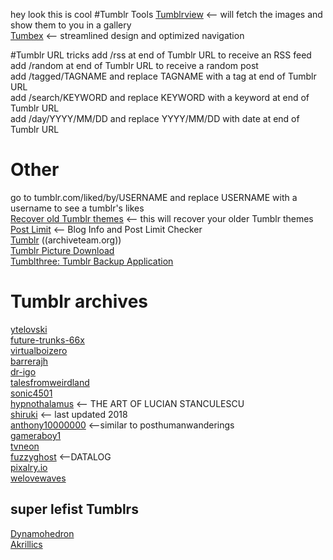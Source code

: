 hey look this is cool
#Tumblr Tools
[Tumblrview](http://tumblrview.com/)  <-- will fetch the images and show them to you in a gallery  
[Tumbex](https://www.tumbex.com/)  <-- streamlined design and optimized navigation  

#Tumblr URL tricks
add /rss at end of Tumblr URL to receive an RSS feed  
add /random at end of Tumblr URL to receive a random post  
add /tagged/TAGNAME and replace TAGNAME with a tag at end of Tumblr URL  
add /search/KEYWORD and replace KEYWORD with a keyword at end of Tumblr URL  
add /day/YYYY/MM/DD and replace YYYY/MM/DD with date at end of Tumblr URL  

# Other
go to tumblr.com/liked/by/USERNAME and replace USERNAME with a username to see a tumblr's likes  
[Recover old Tumblr themes](https://www.tumblr.com/themes/recover)  <-- this will recover your older Tumblr themes  
[Post Limit](http://postlimit.com/)  <-- Blog Info and Post Limit Checker  
[Tumblr](https://www.archiveteam.org/index.php?title=Tumblr)  ((archiveteam.org))  
[Tumblr Picture Download](https://sourceforge.net/projects/gettumblrpics/)  
[Tumblthree: Tumblr Backup Application](https://www.jzab.de/content/tumblthree-a-tumblr-backup-application/)  

# Tumblr archives
[ytelovski](https://ytelovski.tumblr.com/archive)  
[future-trunks-66x](https://future-trunks-666.tumblr.com/archive)  
[virtualboizero](https://virtualboizero.tumblr.com/archive)  
[barrerajh](https://barrerajh.tumblr.com/archive)  
[dr-igo](https://dr-igo.tumblr.com/archive)  
[talesfromweirdland](https://talesfromweirdland.tumblr.com/archive)  
[sonic4501](https://sonic4501.tumblr.com/archive/)  
[hypnothalamus](https://hypnothalamus.tumblr.com/)  <-- THE ART OF LUCIAN STANCULESCU  
[shiruki](https://shiruki.tumblr.com/archive)  <-- last updated 2018  
[anthony10000000](https://anthony10000000.tumblr.com/archive)  <--similar to posthumanwanderings    
[gameraboy1](https://gameraboy1.tumblr.com/archive)  
[tvneon](https://tvneon.tumblr.com/archive)  
[fuzzyghost](https://fuzzyghost.tumblr.com/archive)  <--DATALOG  
[pixalry.io](https://pixalry.io/archive)  
[welovewaves](https://welovewaves.tumblr.com/archive)  

## super lefist Tumblrs
[Dynamohedron](https://dynamohedron.tumblr.com/archive)  
[Akrillics](https://akrillics.tumblr.com/archive)  
